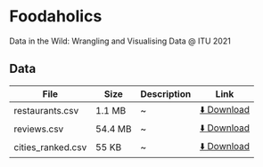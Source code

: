 # Foodaholics
Data in the Wild: Wrangling and Visualising Data @ ITU 2021 


## Data
| File  | Size | Description | Link |
| ------------------------- | ------------- | ------------- | ------------- |
| restaurants.csv | 1.1 MB | ~  | [⬇️ Download](https://www.dropbox.com/s/sb63ogwtb9dflk4/restaurants.csv?dl=1)  |
| reviews.csv  |  54.4 MB | ~ | [⬇️ Download](https://www.dropbox.com/s/74cikkjek33okml/reviews.csv?dl=1)  |
| cities_ranked.csv  | 55 KB | ~ |[⬇️ Download](https://www.dropbox.com/s/jqqj4hipgsymflh/cities_ranked.csv?dl=1)  |
